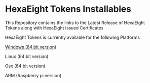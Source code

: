 # HexaEight Tokens Installables
This Repository contains the links to the Latest Release of HexaEight Tokens along with HexaEight Issued Certificates


HexaEight Tokens is currently available for the following Platforms

[Windows (64 bit version)](https://www.hexaeight.com/downloads/win_x64/HexaEight_Token_Issuer_winx64.zip)

Linux (64 bit version)

Osx (64 bit version)

ARM (Raspberry pi version)


